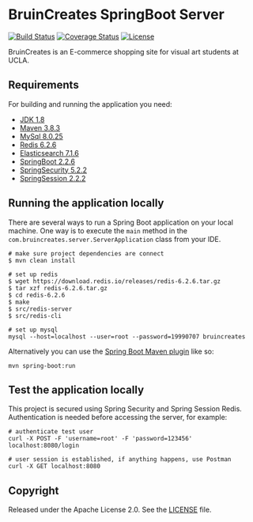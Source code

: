 # BruinCreates SpringBoot Server

[![Build Status](https://travis-ci.org/codecentric/springboot-sample-app.svg?branch=master)](https://travis-ci.org/codecentric/springboot-sample-app)
[![Coverage Status](https://coveralls.io/repos/github/codecentric/springboot-sample-app/badge.svg?branch=master)](https://coveralls.io/github/codecentric/springboot-sample-app?branch=master)
[![License](http://img.shields.io/:license-apache-blue.svg)](http://www.apache.org/licenses/LICENSE-2.0.html)

BruinCreates is an E-commerce shopping site for visual art students at UCLA. 

## Requirements

For building and running the application you need:

- [JDK 1.8](http://www.oracle.com/technetwork/java/javase/downloads/jdk8-downloads-2133151.html)
- [Maven 3.8.3](https://maven.apache.org)
- [MySql 8.0.25](https://dev.mysql.com/doc/relnotes/mysql/8.0/en/news-8-0-25.html)
- [Redis 6.2.6](https://redis.io/)
- [Elasticsearch 7.1.6](https://www.elastic.co/)
- [SpringBoot 2.2.6](https://spring.io/projects/spring-boot#support)
- [SpringSecurity 5.2.2](https://spring.io/projects/spring-security)
- [SpringSession 2.2.2](https://spring.io/projects/spring-session)


## Running the application locally

There are several ways to run a Spring Boot application on your local machine. One way is to execute the `main` method in the `com.bruincreates.server.ServerApplication` class from your IDE.

```shell
# make sure project dependencies are connect
$ mvn clean install

# set up redis
$ wget https://download.redis.io/releases/redis-6.2.6.tar.gz
$ tar xzf redis-6.2.6.tar.gz
$ cd redis-6.2.6
$ make
$ src/redis-server
$ src/redis-cli

# set up mysql
mysql --host=localhost --user=root --password=19990707 bruincreates
```

Alternatively you can use the [Spring Boot Maven plugin](https://docs.spring.io/spring-boot/docs/current/reference/html/build-tool-plugins-maven-plugin.html) like so:

```shell
mvn spring-boot:run
```

## Test the application locally
This project is secured using Spring Security and Spring Session Redis. Authentication is needed before accessing the server, for example:

```shell
# authenticate test user
curl -X POST -F 'username=root' -F 'password=123456' localhost:8080/login

# user session is established, if anything happens, use Postman
curl -X GET localhost:8080
```

## Copyright

Released under the Apache License 2.0. See the [LICENSE](https://github.com/codecentric/springboot-sample-app/blob/master/LICENSE) file.

